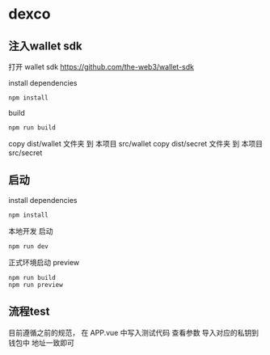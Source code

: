 # dexco

## 注入wallet sdk
打开 wallet sdk
https://github.com/the-web3/wallet-sdk

install dependencies
```
npm install
```
build
```
npm run build 
```
copy dist/wallet 文件夹 到 本项目 src/wallet 
copy dist/secret 文件夹 到 本项目 src/secret

## 启动
install dependencies
```
npm install
```
本地开发 启动
```
npm run dev 
```

正式环境启动
preview
```
npm run build 
npm run preview 
```
## 流程test
目前遵循之前的规范， 在 APP.vue 中写入测试代码
查看参数 导入对应的私钥到钱包中 地址一致即可
